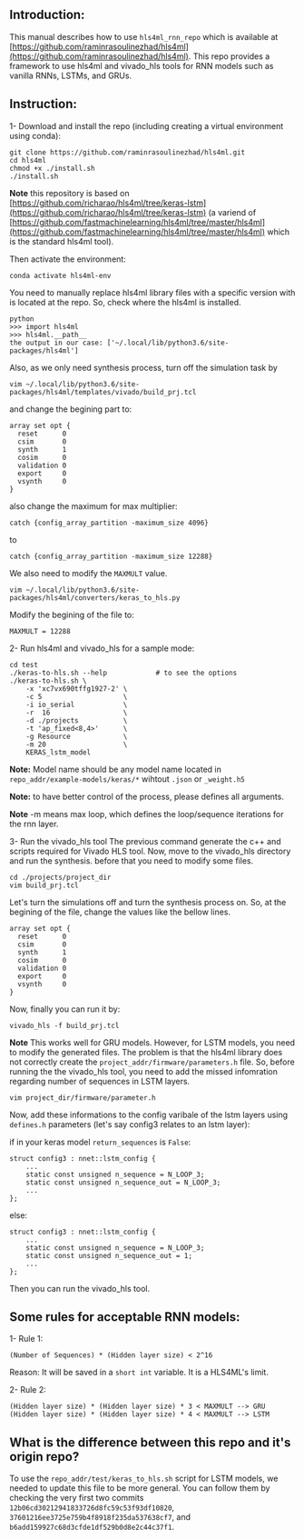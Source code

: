 ## Introduction:

This manual describes how to use `hls4ml_rnn_repo` which is available at [https://github.com/raminrasoulinezhad/hls4ml](https://github.com/raminrasoulinezhad/hls4ml). This repo provides a framework to use hls4ml and vivado_hls tools for RNN models such as vanilla RNNs, LSTMs, and GRUs.

## Instruction:

1- Download and install the repo (including creating a virtual environment using conda):

	git clone https://github.com/raminrasoulinezhad/hls4ml.git
	cd hls4ml
	chmod +x ./install.sh
	./install.sh

**Note** this repository is based on [https://github.com/richarao/hls4ml/tree/keras-lstm](https://github.com/richarao/hls4ml/tree/keras-lstm) (a variend of [https://github.com/fastmachinelearning/hls4ml/tree/master/hls4ml](https://github.com/fastmachinelearning/hls4ml/tree/master/hls4ml) which is the standard hls4ml tool).

Then activate the environment:

	conda activate hls4ml-env

You need to manually replace hls4ml library files with a specific version with is located at the repo. So, check where the hls4ml is installed. 

	python
	>>> import hls4ml
	>>> hls4ml.__path__
	the output in our case: ['~/.local/lib/python3.6/site-packages/hls4ml']

<!--- To replace the files, use the following code:

	cp repo_addr/hls4ml ~/.local/lib/python3.6/site-packages/
--->

Also, as we only need synthesis process, turn off the simulation task by 

	vim ~/.local/lib/python3.6/site-packages/hls4ml/templates/vivado/build_prj.tcl

and change the begining part to:

	array set opt {
	  reset      0
	  csim       0
	  synth      1
	  cosim      0
	  validation 0
	  export     0
	  vsynth     0
	}

also change the maximum for max multiplier:

	catch {config_array_partition -maximum_size 4096}
to 
	
	catch {config_array_partition -maximum_size 12288}


We also need to modify the `MAXMULT` value.

	vim ~/.local/lib/python3.6/site-packages/hls4ml/converters/keras_to_hls.py

Modify the begining of the file to:

	MAXMULT = 12288

2- Run hls4ml and vivado_hls for a sample mode:

	cd test
	./keras-to-hls.sh --help  			# to see the options
	./keras-to-hls.sh \
		-x 'xc7vx690tffg1927-2' \
		-c 5					\
		-i io_serial			\
		-r  16					\
		-d ./projects 			\
		-t 'ap_fixed<8,4>' 		\
		-g Resource 			\
		-m 20 					\
		KERAS_lstm_model

**Note:** Model name should be any model name located in `repo_addr/example-models/keras/*` wihtout `.json` or `_weight.h5` 

**Note:** to have better control of the process, please defines all arguments. 

**Note** -m means max loop, which defines the loop/sequence iterations for the rnn layer. 

3- Run the vivado_hls tool
The previous command generate the c++ and scripts required for Vivado HLS tool. Now, move to the vivado_hls directory and run the synthesis. before that you need to modify some files.  

	cd ./projects/project_dir
	vim build_prj.tcl

Let's turn the simulations off and turn the synthesis process on. So, at the begining of the file, change the values like the bellow lines.

	array set opt {
	  reset      0
	  csim       0
	  synth      1
	  cosim      0
	  validation 0
	  export     0
	  vsynth     0
	}

Now, finally you can run it by: 

	vivado_hls -f build_prj.tcl

**Note**
This works well for GRU models. However, for LSTM models, you need to modify the generated files. The problem is that the hls4ml library does not correctly create the `project_addr/firmware/parameters.h` file. So, before running the the vivado_hls tool, you need to add the missed infomration regarding number of sequences in LSTM layers.

	vim project_dir/firmware/parameter.h

Now, add these informations to the config varibale of the lstm layers using `defines.h` parameters (let's say config3 relates to an lstm layer):

if in your keras model `return_sequences` is `False`:

	struct config3 : nnet::lstm_config {
		...
		static const unsigned n_sequence = N_LOOP_3;
		static const unsigned n_sequence_out = N_LOOP_3;
		...
	};

else:

	struct config3 : nnet::lstm_config {
		...
		static const unsigned n_sequence = N_LOOP_3;
		static const unsigned n_sequence_out = 1;
		...
	};

Then you can run the vivado_hls tool. 

## Some rules for acceptable RNN models:

1- Rule 1:

	(Number of Sequences) * (Hidden layer size) < 2^16

Reason: It will be saved in a `short int` variable. It is a HLS4ML's limit.

2- Rule 2:

	(Hidden layer size) * (Hidden layer size) * 3 < MAXMULT	--> GRU
	(Hidden layer size) * (Hidden layer size) * 4 < MAXMULT	--> LSTM


## What is the difference between this repo and it's origin repo? 

To use the `repo_addr/test/keras_to_hls.sh` script for LSTM models, we needed to update this file to be more general. You can follow them by checking the very first two commits `12b06cd30212941833726d8fc59c53f93df10820`, `37601216ee3725e759b4f8918f235da537638cf7`, and `b6add159927c68d3cfde1df529b0d8e2c44c37f1`.

